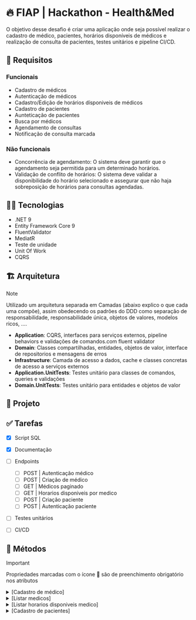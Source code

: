 # 🔥 FIAP | Hackathon - Health&Med

O objetivo desse desafio é criar uma aplicação onde seja possível realizar o cadastro de médico, pacientes, horários disponíveis de médicos e realização de consulta de pacientes, testes unitários e pipeline CI/CD.

## :stop_sign: Requisitos
### Funcionais
- Cadastro de médicos
- Autenticação de médicos
- Cadastro/Edição de horários dísponiveis de médicos
- Cadastro de pacientes
- Aunteticação de pacientes
- Busca por médicos
- Agendamento de consultas
- Notificação de consulta marcada
### Não funcionais
- Concorrência de agendamento: O sistema deve garantir que o agendamento seja permitida para um determinado horários.
- Validação de conflito de horários: O sistema deve validar a disponibilidade do horário selecionado e assegurar que não haja sobreposição de horários para consultas agendadas.

## :woman_technologist: Tecnologias
- .NET 9
- Entity Framework Core 9
- FluentValidator
- MediatR
- Teste de unidade
- Unit Of Work
- CQRS

## :building_construction: Arquitetura
> [!NOTE]
> Utilizado um arquitetura separada em Camadas (abaixo explico o que cada uma compõe), assim obedecendo os padrões do DDD como separação de responsabilidade, responsabilidade única, objetos de valores, modelos ricos, ....

- **Application**: CQRS, interfaces para serviços externos, pipeline behaviors e validações de comandos.com fluent validator
- **Domain**: Classes compartilhadas, entidades, objetos de valor, interface de repositorios e mensagens de erros
- **Infrastructure**: Camada de acesso a dados, cache e classes concretas de acesso a serviços externos
- **Application.UnitTests**: Testes unitário para classes de comandos, queries e validações
- **Domain.UnitTests**: Testes unitário para entidades e objetos de valor

## :deciduous_tree: Projeto
<!-- src
    |-- building blocks
    |   |-- Hackathon.HealthMed.Kernel
    |   |   |-- DomainObjects (Aggragate, Value objects compartilhados)
    |   |   |-- Shared (Result pattern)
    |   |-- Hacktahon.HealthMed.Api.Core
    |   |   |-- Identidade (Dados compartilhado de autenticação)
    |-- services
    |   |-- medicos
    |   |   |-- Hackathon.HealtMed.Medico.Api
    |   |   |   |-- Controllers
    |   |   |   |-- Configuration (DI)
    |   |   |-- Hackathon.HealtMed.Medico.Application
    |   |   |   |-- CQRS
    |   |   |   |-- Abstrações (Interfaces de serviços externos)
    |   |   |-- Hackathon.HealtMed.Medico.Domain (Entidades)
    |   |   |   |-- Entidadades
    |   |   |-- Hackathon.HealtMed.Medico.Infrastructure (Banco de dados, serviços externos e cache)
    |   |   |   |-- Data (Acesso a banco)
    |   |   |   |-- Repositorios
    |   |-- pacientes
    |   |   |-- Hackathon.HealthMed.Pacientes.Api (Controller, entidades, validações)
tests
    |--  -->

## :white_check_mark: Tarefas
- [x] Script SQL
- [x] Documentação
- [ ] Endpoints
    - [ ] POST | Autenticação médico
    - [ ] POST | Criação de médico
    - [ ] GET | Médicos paginado
    - [ ] GET | Horarios disponiveis por medico
    - [ ] POST | Criação paciente
    - [ ] POST | Autenticação paciente
- [ ] Testes unitários
- [ ] CI/CD
    

## :bookmark: Métodos
> [!IMPORTANT]
> Propriedades marcadas com o ícone :small_orange_diamond: são de preenchimento obrigatório nos atributos

<details>
    <summary>[Cadastro de médico]</summary>

```http
POST /api/v1/medicos
```

- #### Caso de sucesso
    - Será retornado um status code 200 com o Id cadastrado do médico

- #### Caso de uso
    - Caso o `email` informado já esteja registrado será retornado um BadRequest
    - Caso o `cpf` informado já esteja registrado será retornado um BadRequest
    - Caso o `crm` informado já esteja registrado será retornado um BadRequest

- #### Validação de dados
    - Caso o `nome` informado não seja valido será retornado um BadRequest
    - Caso o `email` informado não seja valido será retornado um BadRequest
    - Caso o `cpf` informado não seja valido será retornado um BadRequest
    - Caso o `crm` informado não seja valido será retornado um BadRequest

- #### Atributos
    - :small_orange_diamond: **nome** | String: Deve ser informado o nome completo e so será permitido apenas letras, em caso de chars especial ou números será retornado um BadRequest
        - Exemplo válido: Gabriel Teste
        - Exemplo inválido: T3ste
    ----
    - :small_orange_diamond: **email** | String: Deve ser informado um e-mail válido
        - Exemplo válido: teste@exemplo.com
        - Exemplo inválido: teste@exemplo
    ----
    - :small_orange_diamond: **cpf** | String: Deve ser informado um número de cpf válido sem pontos e traço
        - Exemplo válido: 21644957051
        - Exemplo inválido: 216.449.570-51
    ----
    - :small_orange_diamond: **crm** | String: Só será permitido numeros, com número exato de 6 chars
        - Exemplo válido: 1456214
        - Exemplo inválido: 154e45
    ----
    - :small_orange_diamond: **senha** | String: Deve ser informado a senha contendo no mínimo 8 chars, 1 letra maiúscula, 1 letra minúscula, números e char especial
        - Exemplo válido: Teste@123
        - Exemplo inválido: Teste
    ----

- #### Exemplo Request
    - ##### Válido
    ```json
    {
        "nome": "Gabriel Porto",
        "email": "gabriel.porto@teste.com",
        "cpf": "21644957051",
        "crm": "1456214",
        "senha": "Teste123*"
    }
    ```
    - ##### Response - Será retornado um Guid com o Id do médico
    ```
    "28eb0baa-e67a-4f64-86e1-cfa1326301c6"
    ```
     - ##### Caso de uso - crm já cadastrado
    ```json
    {
        "type": "https://tools.ietf.org/html/rfc7231#section-6.5.1",
        "title": "Médico.CrmJaCadastrado",
        "status": 400,
        "detail": " O crm '123456' iformado já está cadastrado"
    }
    ```
    - ##### Validação - Nome inválido
    ```json
    {
        "type": "https://tools.ietf.org/html/rfc7231#section-6.5.1",
        "title": "Nome.NomeIncompleto",
        "status": 400,
        "detail": "Informe o nome completo"
    }
    ```
</details>
<details>
    <summary>[Listar medicos]</summary>

> [!NOTE]
> GET /api/v1/medicos?pagina=1

- #### Caso de sucesso
    - Será retornado uma objeto tipo PagedList com dados de paginação

- #### Query Parametros
    - :small_orange_diamond:**pagina** | int: Deve ser informado a página posicionada
    - **pesquisa** | String: Pode ser informado o nome, email ou crm para filtro


- #### Exemplo Response
    - ##### Listagem
    ```json
    {
        "pagina": 1,
        "existeProximaPagina": true,
        "existePaginaAnterior": false,
        "total": 20,
        "lista": [
            {
                "id: ": "62db978f-9999-45c9-9304-2d12554bd038",
                "nome": "Hugo Almeida",
                "email": "hugo.almeida@teste.com",
                "cpf": "21644957051",
                "crm": "1456214",
                "senha": "Teste123*"
            },
            {
                "id: ": "62db978f-9999-45c9-9304-2d12554bd038",
                "nome": "Lucas Rocha",
                "email": "lucas.rocha@teste.com",
                "cpf": "21644957051",
                "crm": "1456214",
                "senha": "Teste123*"
            }
        ]
    }
    ```
</details>
<details>
    <summary>[Listar horarios disponiveis medico]</summary>

```http
GET /api/v1/medicos/{medicoId}/horarios-disponiveis
```

- #### Caso de sucesso
    - Será retornado uma lista com os horarios disponiveis do médico

- #### Route Parametros
    - :small_orange_diamond:**mmedicoId** | int: Deve ser informado o id do médico


- #### Exemplo Response
    - ##### Listagem
    ```json
    [
        {
            "Data": "2025-01-01",
            "horario": "08:00"
        },
        {
            "Data": "2025-01-01",
            "horario": "09:00"
        },
        {
            "Data": "2025-01-01",
            "horario": "09:30"
        }
    ]
    ```
</details>
<details>
    <summary>[Cadastro de pacientes]</summary>

```http
POST /api/v1/pacientes
```

- #### Caso de sucesso
    - Será retornado um status code 200 com o Id cadastrado do paciente

- #### Caso de uso
    - Caso o `email` informado já esteja registrado será retornado um BadRequest
    - Caso o `cpf` informado já esteja registrado será retornado um BadRequest

- #### Validação de dados
    - Caso o `nome` informado não seja valido será retornado um BadRequest
    - Caso o `email` informado não seja valido será retornado um BadRequest
    - Caso o `cpf` informado não seja valido será retornado um BadRequest

- #### Atributos
    - :small_orange_diamond: **nome** | String: Deve ser informado o nome completo e so será permitido apenas letras, em caso de chars especial ou números será retornado um BadRequest
        - Exemplo válido: Gabriel Teste
        - Exemplo inválido: T3ste
    ----
    - :small_orange_diamond: **email** | String: Deve ser informado um e-mail válido
        - Exemplo válido: teste@exemplo.com
        - Exemplo inválido: teste@exemplo
    ----
    - :small_orange_diamond: **cpf** | String: Deve ser informado um número de cpf válido sem pontos e traço
        - Exemplo válido: 21644957051
        - Exemplo inválido: 216.449.570-51
    ----
    - :small_orange_diamond: **senha** | String: Deve ser informado a senha contendo no mínimo 8 chars, 1 letra maiúscula, 1 letra minúscula, números e char especial
        - Exemplo válido: Teste@123
        - Exemplo inválido: Teste
    ----

- #### Exemplo Request
    - ##### Válido
    ```json
    {
        "nome": "Gabriel Porto",
        "email": "gabriel.porto@teste.com",
        "cpf": "21644957051",
        "senha": "Teste123*"
    }
    ```
    - ##### Response - Será retornado um Guid com o Id do paciente
    ```
    "28eb0baa-e67a-4f64-86e1-cfa1326301c6"
    ```
     - ##### Caso de uso - email já cadastrado
    ```json
    {
        "type": "https://tools.ietf.org/html/rfc7231#section-6.5.1",
        "title": "Paciente.EmailJaCadastrado",
        "status": 400,
        "detail": "O email 'teste@exemplo.com' informado já está cadastrado"
    }
    ```
    - ##### Validação - Nome inválido
    ```json
    {
        "type": "https://tools.ietf.org/html/rfc7231#section-6.5.1",
        "title": "Nome.NomeIncompleto",
        "status": 400,
        "detail": "Informe o nome completo"
    }
    ```
</details>
